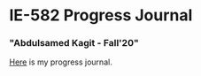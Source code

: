 # IE-582 Progress Journal

### "Abdulsamed Kagit - Fall'20" 

[Here](https://bu-ie-582.github.io/fall20-samedkagit/) is my progress journal. 